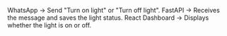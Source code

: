 WhatsApp → Send "Turn on light" or "Turn off light".
FastAPI → Receives the message and saves the light status.
React Dashboard → Displays whether the light is on or off.